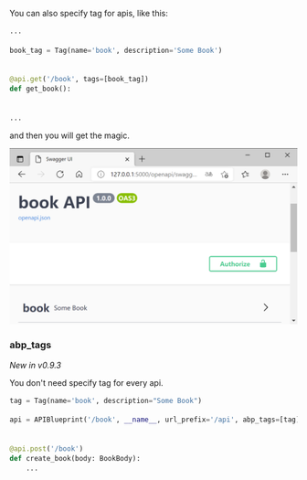 You can also specify tag for apis, like this:

```python
...

book_tag = Tag(name='book', description='Some Book')


@api.get('/book', tags=[book_tag])
def get_book():


...
```

and then you will get the magic.

![image-20210525160744617](../assets/image-20210525160744617.png)

### abp_tags

*New in v0.9.3*

You don't need specify tag for every api.

```python
tag = Tag(name='book', description="Some Book")

api = APIBlueprint('/book', __name__, url_prefix='/api', abp_tags=[tag])


@api.post('/book')
def create_book(body: BookBody):
    ...
```
